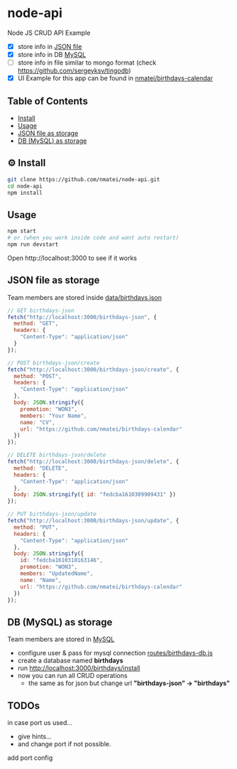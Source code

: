 # node-api

Node JS CRUD API Example

- [x] store info in [JSON file](data/birthdays.json)
- [x] store info in DB [MySQL](https://www.mysql.com/)
- [ ] store info in file similar to mongo format (check https://github.com/sergeyksv/tingodb)
- [x] UI Example for this app can be found in [nmatei/birthdays-calendar](https://github.com/nmatei/birthdays-calendar)

## Table of Contents

<!-- START doctoc generated TOC please keep comment here to allow auto update -->
<!-- DON'T EDIT THIS SECTION, INSTEAD RE-RUN doctoc TO UPDATE -->

- [Install](#install)
- [Usage](#usage)
- [JSON file as storage](#json-file-as-storage)
- [DB (MySQL) as storage](#db-mysql-as-storage)

<!-- END doctoc generated TOC please keep comment here to allow auto update -->

## ⚙ Install

```sh
git clone https://github.com/nmatei/node-api.git
cd node-api
npm install
```

## Usage

```sh
npm start
# or (when you work inside code and want auto restart)
npm run devstart
```

Open http://localhost:3000 to see if it works

## JSON file as storage

Team members are stored inside [data/birthdays.json](data/birthdays.json)

```js
// GET birthdays-json
fetch("http://localhost:3000/birthdays-json", {
  method: "GET",
  headers: {
    "Content-Type": "application/json"
  }
});

// POST birthdays-json/create
fetch("http://localhost:3000/birthdays-json/create", {
  method: "POST",
  headers: {
    "Content-Type": "application/json"
  },
  body: JSON.stringify({
    promotion: "WON3",
    members: "Your Name",
    name: "CV",
    url: "https://github.com/nmatei/birthdays-calendar"
  })
});

// DELETE birthdays-json/delete
fetch("http://localhost:3000/birthdays-json/delete", {
  method: "DELETE",
  headers: {
    "Content-Type": "application/json"
  },
  body: JSON.stringify({ id: "fedcba1610309909431" })
});

// PUT birthdays-json/update
fetch("http://localhost:3000/birthdays-json/update", {
  method: "PUT",
  headers: {
    "Content-Type": "application/json"
  },
  body: JSON.stringify({
    id: "fedcba1610310163146",
    promotion: "WON3",
    members: "UpdatedName",
    name: "Name",
    url: "https://github.com/nmatei/birthdays-calendar"
  })
});
```

## DB (MySQL) as storage

Team members are stored in [MySQL](https://www.mysql.com/)

- configure user & pass for mysql connection [routes/birthdays-db.js](routes/birthdays-db.js)
- create a database named **birthdays**
- run [http://localhost:3000/birthdays/install](http://localhost:3000/birthdays/install)
- now you can run all CRUD operations
  - the same as for json but change url **"birthdays-json" -> "birthdays"**

## TODOs

in case port us used...

- give hints...
- and change port if not possible.

add port config
